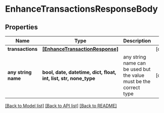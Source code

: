 # EnhanceTransactionsResponseBody


## Properties
Name | Type | Description | Notes
------------ | ------------- | ------------- | -------------
**transactions** | [**[EnhanceTransactionResponse]**](EnhanceTransactionResponse.md) |  | [optional] 
**any string name** | **bool, date, datetime, dict, float, int, list, str, none_type** | any string name can be used but the value must be the correct type | [optional]

[[Back to Model list]](../README.md#documentation-for-models) [[Back to API list]](../README.md#documentation-for-api-endpoints) [[Back to README]](../README.md)


